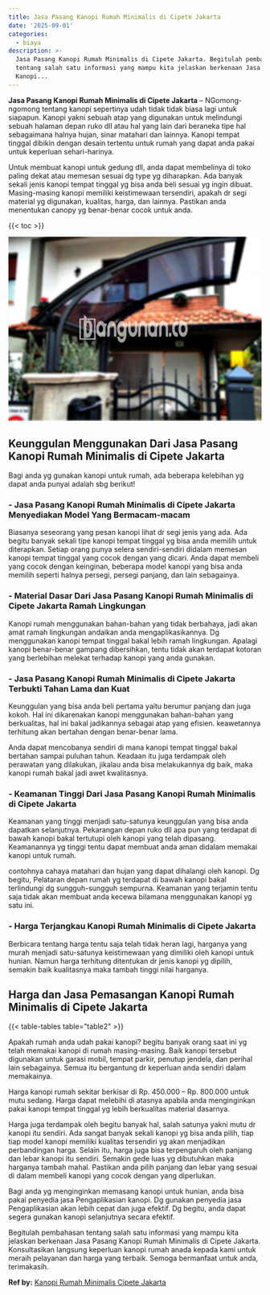 ```yaml
---
title: Jasa Pasang Kanopi Rumah Minimalis di Cipete Jakarta
date: '2025-09-01'
categories:
  - biaya
description: >-
  Jasa Pasang Kanopi Rumah Minimalis di Cipete Jakarta. Begitulah pembahasan
  tentang salah satu informasi yang mampu kita jelaskan berkenaan Jasa Pasang
  Kanopi...
---
```


**Jasa Pasang Kanopi Rumah Minimalis di Cipete Jakarta** – NGomong-ngomong tentang kanopi sepertinya udah tidak tidak biasa lagi untuk siapapun. Kanopi yakni sebuah atap yang digunakan untuk melindungi sebuah halaman depan ruko dll atau hal yang lain dari beraneka tipe hal sebagaimana halnya hujan, sinar matahari dan lainnya. Kanopi tempat tinggal dibikin dengan desain tertentu untuk rumah yang dapat anda pakai untuk keperluan sehari-harinya.

Untuk membuat kanopi untuk gedung dll, anda dapat membelinya di toko paling dekat atau memesan sesuai dg type yg diharapkan. Ada banyak sekali jenis kanopi tempat tinggal yg bisa anda beli sesuai yg ingin dibuat. Masing-masing kanopi memiliki keistimewaan tersendiri, apakah dr segi material yg digunakan, kualitas, harga, dan lainnya. Pastikan anda menentukan canopy yg benar-benar cocok untuk anda.

{{< toc >}}

![Jasa Pasang Kanopi Rumah Minimalis di Cipete Jakarta](/images/harga-kanopi-minimalis-04.png)

## Keunggulan Menggunakan Dari Jasa Pasang Kanopi Rumah Minimalis di Cipete Jakarta

Bagi anda yg gunakan kanopi untuk rumah, ada beberapa kelebihan yg dapat anda punyai adalah sbg berikut!

### \- Jasa Pasang Kanopi Rumah Minimalis di Cipete Jakarta Menyediakan Model Yang Bermacam-macam

Biasanya seseorang yang pesan kanopi lihat dr segi jenis yang ada. Ada begitu banyak sekali tipe kanopi tempat tinggal yg bisa anda memilih untuk diterapkan. Setiap orang punya selera sendiri-sendiri didalam memesan kanopi tempat tinggal yang cocok dengan yang dicari. Anda dapat membeli yang cocok dengan keinginan, beberapa model kanopi yang bisa anda memilih seperti halnya persegi, persegi panjang, dan lain sebagainya.

### \- Material Dasar Dari Jasa Pasang Kanopi Rumah Minimalis di Cipete Jakarta Ramah Lingkungan

Kanopi rumah menggunakan bahan-bahan yang tidak berbahaya, jadi akan amat ramah lingkungan andaikan anda mengaplikasikannya. Dg menggunakan kanopi tempat tinggal bakal lebih ramah lingkungan. Apalagi kanopi benar-benar gampang dibersihkan, tentu tidak akan terdapat kotoran yang berlebihan melekat terhadap kanopi yang anda gunakan.

### \- Jasa Pasang Kanopi Rumah Minimalis di Cipete Jakarta Terbukti Tahan Lama dan Kuat

Keunggulan yang bisa anda beli pertama yaitu berumur panjang dan juga kokoh. Hal ini dikarenakan kanopi menggunakan bahan-bahan yang berkualitas, hal ini bakal jadikannya sebagai atap yang efisien. keawetannya terhitung akan bertahan dengan benar-benar lama.

Anda dapat mencobanya sendiri di mana kanopi tempat tinggal bakal bertahan sampai puluhan tahun. Keadaan itu juga terdampak oleh perawatan yang dilakukan, jikalau anda bisa melakukannya dg baik, maka kanopi rumah bakal jadi awet kwalitasnya.

### \- Keamanan Tinggi Dari Jasa Pasang Kanopi Rumah Minimalis di Cipete Jakarta

Keamanan yang tinggi menjadi satu-satunya keunggulan yang bisa anda dapatkan selanjutnya. Pekarangan depan ruko dll apa pun yang terdapat di bawah kanopi bakal tertutupi oleh kanopi yang telah dipasang. Keamanannya yg tinggi tentu dapat membuat anda aman didalam memakai kanopi untuk rumah.

contohnya cahaya matahari dan hujan yang dapat dihalangi oleh kanopi. Dg begitu, Pelataran depan rumah yg terdapat di bawah kanopi bakal terlindungi dg sungguh-sungguh sempurna. Keamanan yang terjamin tentu saja tidak akan membuat anda kecewa bilamana menggunakan kanopi yg satu ini.

### \- Harga Terjangkau Kanopi Rumah Minimalis di Cipete Jakarta

Berbicara tentang harga tentu saja telah tidak heran lagi, harganya yang murah menjadi satu-satunya keistimewaan yang dimiliki oleh kanopi untuk hunian. Namun harga terhitung ditentukan dr jenis kanopi yg dipilih, semakin baik kualitasnya maka tambah tinggi nilai harganya.

## Harga dan Jasa Pemasangan Kanopi Rumah Minimalis di Cipete Jakarta

{{< table-tables table="table2" >}}

Apakah rumah anda udah pakai kanopi? begitu banyak orang saat ini yg telah memakai kanopi di rumah masing-masing. Baik kanopi tersebut digunakan untuk garasi mobil, tempat parkir, penutup jendela, dan perihal lain sebagainya. Semua itu bergantung dr keperluan anda sendiri dalam memakainya.

Harga kanopi rumah sekitar berkisar di Rp. 450.000 – Rp. 800.000 untuk mutu sedang. Harga dapat melebihi di atasnya apabila anda menginginkan pakai kanopi tempat tinggal yg lebih berkualitas material dasarnya.

Harga juga terdampak oleh begitu banyak hal, salah satunya yakni mutu dr kanopi itu sendiri. Ada sangat banyak sekali kanopi yg bisa anda pilih, tiap tiap model kanopi memiliki kualitas tersendiri yg akan menjadikan perbandingan harga. Selain itu, harga juga bisa terpengaruh oleh panjang dan lebar kanopi itu sendiri. Semakin gede luas yg dibutuhkan maka harganya tambah mahal. Pastikan anda pilih panjang dan lebar yang sesuai di dalam membeli kanopi yang cocok dengan yang diperlukan.

Bagi anda yg menginginkan memasang kanopi untuk hunian, anda bisa pakai penyedia jasa Pengaplikasian kanopi. Dg gunakan penyedia jasa Pengaplikasian akan lebih cepat dan juga efektif. Dg begitu, anda dapat segera gunakan kanopi selanjutnya secara efektif.

Begitulah pembahasan tentang salah satu informasi yang mampu kita jelaskan berkenaan Jasa Pasang Kanopi Rumah Minimalis di Cipete Jakarta. Konsultasikan langsung keperluan kanopi rumah anada kepada kami untuk meraih pelayanan dan harga yang terbaik. Semoga bermanfaat untuk anda, terimakasih.

**Ref by:**  [Kanopi Rumah Minimalis Cipete Jakarta](https://id.wikipedia.org/wiki/Kanopi)
